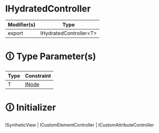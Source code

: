 # IHydratedController

| Modifier(s)                            | Type                     |
|----------------------------------------|--------------------------|
| export | IHydratedController&lt;T&gt; |

# &#128712; Type Parameter(s)

| Type | Constraint                                                                           |
| ---- | ------------------------------------------------------------------------------------ |
| T    | [INode](https://hamedfathi.gitbook.io/aurelia-2-doc-api/runtime/interface/dom/inode) |

# &#128712; Initializer

ISyntheticView<T> | ICustomElementController<T> | ICustomAttributeController<T>